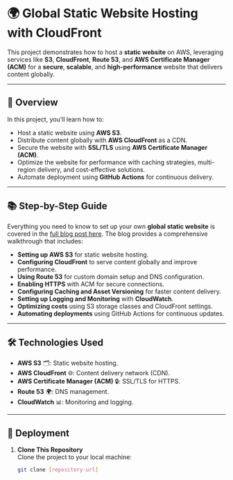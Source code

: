 # 🌍 Global Static Website Hosting with CloudFront

This project demonstrates how to host a **static website** on AWS, leveraging services like **S3**, **CloudFront**, **Route 53**, and **AWS Certificate Manager (ACM)** for a **secure**, **scalable**, and **high-performance** website that delivers content globally.

---

## 🌟 Overview

In this project, you'll learn how to:

- Host a static website using **AWS S3**.
- Distribute content globally with **AWS CloudFront** as a CDN.
- Secure the website with **SSL/TLS** using **AWS Certificate Manager (ACM)**.
- Optimize the website for performance with caching strategies, multi-region delivery, and cost-effective solutions.
- Automate deployment using **GitHub Actions** for continuous delivery.

---

## 📚 Step-by-Step Guide

Everything you need to know to set up your own **global static website** is covered in the [full blog post here](link-to-your-blog). The blog provides a comprehensive walkthrough that includes:

- **Setting up AWS S3** for static website hosting.
- **Configuring CloudFront** to serve content globally and improve performance.
- **Using Route 53** for custom domain setup and DNS configuration.
- **Enabling HTTPS** with ACM for secure connections.
- **Configuring Caching and Asset Versioning** for faster content delivery.
- **Setting up Logging and Monitoring** with **CloudWatch**.
- **Optimizing costs** using S3 storage classes and CloudFront settings.
- **Automating deployments** using GitHub Actions for continuous updates.

---

## 🛠️ Technologies Used

- **AWS S3** 🗂️: Static website hosting.
- **AWS CloudFront** 🌐: Content delivery network (CDN).
- **AWS Certificate Manager (ACM)** 🔒: SSL/TLS for HTTPS.
- **Route 53** 🌍: DNS management.
- **CloudWatch** 📊: Monitoring and logging.

---

## 🚀 Deployment

1. **Clone This Repository**  
   Clone the project to your local machine:  
   ```bash
   git clone [repository-url]
